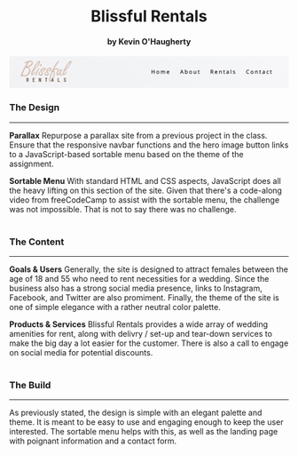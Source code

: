 <h1 align="center">Blissful Rentals</h1>
<h4 align="center">by Kevin O'Haugherty</h4>

![blissful rentals nav banner](/menu/images/readme-banner.png)

### The Design
---
**Parallax**
Repurpose a parallax site from a previous project in the class. Ensure that the responsive navbar functions and the hero image button links to a JavaScript-based sortable menu based on the theme of the assignment.

**Sortable Menu**
With standard HTML and CSS aspects, JavaScript does all the heavy lifting on this section of the site. Given that there's a code-along video from freeCodeCamp to assist with the sortable menu, the challenge was not impossible. That is not to say there was no challenge. 
<br><br>

### The Content
---
**Goals & Users**
Generally, the site is designed to attract females between the age of 18 and 55 who need to rent necessities for a wedding. Since the business also has a strong social media presence, links to Instagram, Facebook, and Twitter are also promiment. Finally, the theme of the site is one of simple elegance with a rather neutral color palette. 

**Products & Services**
Blissful Rentals provides a wide array of wedding amenities for rent, along with delivry / set-up and tear-down services to make the big day a lot easier for the customer. There is also a call to engage on social media for potential discounts.
<br><br>

### The Build
---
As previously stated, the design is simple with an elegant palette and theme. It is meant to be easy to use and engaging enough to keep the user interested. The sortable menu helps with this, as well as the landing page with poignant information and a contact form.
<br><br>
